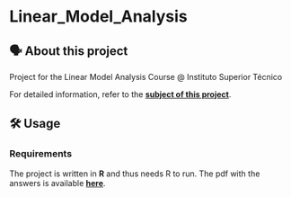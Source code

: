 # Linear_Model_Analysis

## 🗣️ About this project

Project for the Linear Model Analysis Course @ Instituto Superior Técnico

For detailed information, refer to the [**subject of this project**](https://github.com/vascopearson/Linear_Model_Analysis/blob/master/Project_AML_2020.pdf).

## 🛠️ Usage

### Requirements

The project is written in **R** and thus needs R to run.
The pdf with the answers is available [**here**](https://github.com/vascopearson/Linear_Model_Analysis/blob/master/ProjetoFinal.pdf).
